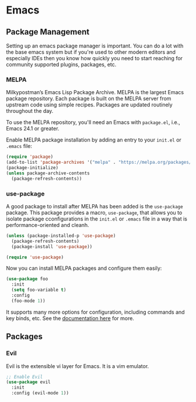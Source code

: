 # Emacs

## Package Management

Setting up an emacs package manager is important. You can do a lot with the base emacs system but if you're used to other modern editors and especially IDEs then you know how quickly you need to start reaching for community supported plugins, packages, etc.

### MELPA

Milkypostman’s Emacs Lisp Package Archive. MELPA is the largest Emacs package repository. Each package is built on the MELPA server from upstream code using simple recipes. Packages are updated routinely throughout the day.

To use the MELPA repository, you'll need an Emacs with `package.el`, i.e., Emacs 24.1 or greater.

Enable MELPA package installation by adding an entry to your `init.el` or `.emacs` file:

```el
(require 'package)
(add-to-list 'package-archives '("melpa" . "https://melpa.org/packages/") t)
(package-initialize)
(unless package-archive-contents
  (package-refresh-contents))
```

### use-package

A good package to install after MELPA has been added is the `use-package` package. This package provides a macro, `use-package`, that allows you to isolate package cconfigurations in the `init.el` or `.emacs` file in a way that is performance-oriented and cleanh.

```el
(unless (package-installed-p 'use-package)
  (package-refresh-contents)
  (package-install 'use-package))

(require 'use-package)
```

Now you can install MELPA packages and configure them easily:

```el
(use-package foo
  :init
  (setq foo-variable t)
  :config
  (foo-mode 1))
```

It supports many more options for configuration, including commands and key binds, etc. See the [documentation here](https://github.com/jwiegley/use-package) for more.

## Packages

### Evil

Evil is the extensible vi layer for Emacs. It is a vim emulator.

```el
;; Enable Evil
(use-package evil
  :init
  :config (evil-mode 1))
```
